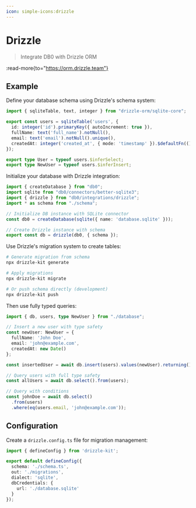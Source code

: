 ```yaml
---
icon: simple-icons:drizzle
---
```


# Drizzle

> Integrate DB0 with Drizzle ORM

:read-more{to="https://orm.drizzle.team"}

## Example

Define your database schema using Drizzle's schema system:

```ts [schema.ts]
import { sqliteTable, text, integer } from "drizzle-orm/sqlite-core";

export const users = sqliteTable('users', {
  id: integer('id').primaryKey({ autoIncrement: true }),
  fullName: text('full_name').notNull(),
  email: text('email').notNull().unique(),
  createdAt: integer('created_at', { mode: 'timestamp' }).$defaultFn(() => new Date()),
});

export type User = typeof users.$inferSelect;
export type NewUser = typeof users.$inferInsert;
```

Initialize your database with Drizzle integration:

```ts [database.ts]
import { createDatabase } from "db0";
import sqlite from "db0/connectors/better-sqlite3";
import { drizzle } from "db0/integrations/drizzle";
import * as schema from "./schema";

// Initialize DB instance with SQLite connector
const db0 = createDatabase(sqlite({ name: 'database.sqlite' }));

// Create Drizzle instance with schema
export const db = drizzle(db0, { schema });
```

Use Drizzle's migration system to create tables:

```bash
# Generate migration from schema
npx drizzle-kit generate

# Apply migrations
npx drizzle-kit migrate

# Or push schema directly (development)
npx drizzle-kit push
```

Then use fully typed queries:

```ts [queries.ts]
import { db, users, type NewUser } from "./database";

// Insert a new user with type safety
const newUser: NewUser = {
  fullName: 'John Doe',
  email: 'john@example.com',
  createdAt: new Date()
};

const insertedUser = await db.insert(users).values(newUser).returning().get()

// Query users with full type safety
const allUsers = await db.select().from(users);

// Query with conditions
const johnDoe = await db.select()
  .from(users)
  .where(eq(users.email, 'john@example.com'));
```

## Configuration

Create a `drizzle.config.ts` file for migration management:

```ts [drizzle.config.ts]
import { defineConfig } from 'drizzle-kit';

export default defineConfig({
  schema: './schema.ts',
  out: './migrations',
  dialect: 'sqlite',
  dbCredentials: {
    url: './database.sqlite'
  }
});
```